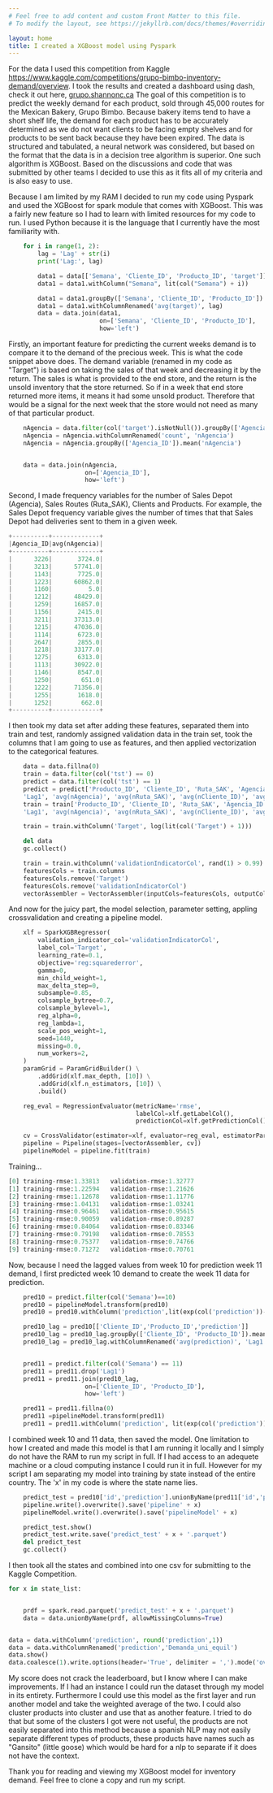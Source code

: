 ```yaml
---
# Feel free to add content and custom Front Matter to this file.
# To modify the layout, see https://jekyllrb.com/docs/themes/#overriding-theme-defaults

layout: home
title: I created a XGBoost model using Pyspark
---
```


For the data I used this competition from Kaggle https://www.kaggle.com/competitions/grupo-bimbo-inventory-demand/overview.
I took the results and created a dashboard using dash, check it out here, [grupo.shannonc.ca](grupo.shannonc.ca)
The goal of this competition is to predict the weekly demand for each product, sold through 45,000 routes for the Mexican Bakery, Grupo Bimbo.
Because bakery items tend to have a short shelf life, the demand for each product has to be accurately determined as we do not want clients to be facing
empty shelves and for products to be sent back because they have been expired.
The data is structured and tabulated, a neural network was considered, but based on the format that the data is in a decision tree algorithm is superior.
One such algorithm is XGBoost. Based on the discussions and code that was submitted by other teams I decided to use this as it fits all of my criteria
and is also easy to use.

Because I am limited by my RAM I decided to run my code using Pyspark and used the XGBoost for spark module that comes with XGBoost. This was a fairly new
feature so I had to learn with limited resources for my code to run. I used Python because it is the language that I currently have the most familiarity with.

```python
    for i in range(1, 2):
        lag = 'Lag' + str(i)
        print('Lag:', lag)

        data1 = data[['Semana', 'Cliente_ID', 'Producto_ID', 'target']]
        data1 = data1.withColumn("Semana", lit(col("Semana") + i))

        data1 = data1.groupBy(['Semana', 'Cliente_ID', 'Producto_ID']).mean("target")
        data1 = data1.withColumnRenamed('avg(target)', lag)
        data = data.join(data1,
                         on=['Semana', 'Cliente_ID', 'Producto_ID'],
                         how='left')
```
Firstly, an important feature for predicting the current weeks demand is to compare it to the demand of the precious week. This is what the code snippet above does. The demand variable (renamed in my code as "Target") is based on taking the sales of that week and decreasing it by the return. The sales is what is provided to the end store, and the return is the unsold inventory that the store returned. So if in a week that end store returned more items, it means it had some unsold product. Therefore that would be a signal for the next week that the store would not need as many of that particular product.

```python
    nAgencia = data.filter(col('target').isNotNull()).groupBy(['Agencia_ID', 'Semana']).count()
    nAgencia = nAgencia.withColumnRenamed('count', 'nAgencia')
    nAgencia = nAgencia.groupBy(['Agencia_ID']).mean('nAgencia')


    data = data.join(nAgencia,
                     on=['Agencia_ID'],
                     how='left')
```
Second, I made frequency variables for the number of Sales Depot (Agencia), Sales Routes (Ruta_SAK), Clients and Products. For example, the Sales Depot frequency variable gives the number of times that that Sales Depot had deliveries sent to them in a given week.
```python
+----------+-------------+
|Agencia_ID|avg(nAgencia)|
+----------+-------------+
|      3226|       3724.0|
|      3213|      57741.0|
|      1143|       7725.0|
|      1223|      60862.0|
|      1160|          5.0|
|      1212|      48429.0|
|      1259|      16857.0|
|      1156|       2415.0|
|      3211|      37313.0|
|      1215|      47036.0|
|      1114|       6723.0|
|      2647|       2855.0|
|      1218|      33177.0|
|      1275|       6313.0|
|      1113|      30922.0|
|      1146|       8547.0|
|      1250|        651.0|
|      1222|      71356.0|
|      1255|       1618.0|
|      1252|        662.0|
+----------+-------------+
```
I then took my data set after adding these features, separated them into train and test, randomly assigned validation data in the train set, took the columns that I am going to use as features, and then applied vectorization to the categorical features.
```python
    data = data.fillna(0)
    train = data.filter(col('tst') == 0)
    predict = data.filter(col('tst') == 1)
    predict = predict['Producto_ID', 'Cliente_ID', 'Ruta_SAK', 'Agencia_ID', 'Semana', 'Canal_ID',
    'Lag1', 'avg(nAgencia)', 'avg(nRuta_SAK)', 'avg(nCliente_ID)', 'avg(nProducto_ID)', 'id']
    train = train['Producto_ID', 'Cliente_ID', 'Ruta_SAK', 'Agencia_ID', 'Semana', 'Canal_ID',
    'Lag1', 'avg(nAgencia)', 'avg(nRuta_SAK)', 'avg(nCliente_ID)', 'avg(nProducto_ID)', 'Target']

    train = train.withColumn('Target', log(lit(col('Target') + 1)))

    del data
    gc.collect()

    train = train.withColumn('validationIndicatorCol', rand(1) > 0.99)
    featuresCols = train.columns
    featuresCols.remove('Target')
    featuresCols.remove('validationIndicatorCol')
    vectorAssembler = VectorAssembler(inputCols=featuresCols, outputCol='features')
   ```
And now for the juicy part, the model selection, parameter setting, appling crossvalidation and creating a pipeline model.

```python
    xlf = SparkXGBRegressor(
        validation_indicator_col='validationIndicatorCol',
        label_col='Target',
        learning_rate=0.1,
        objective='reg:squarederror',
        gamma=0,
        min_child_weight=1,
        max_delta_step=0,
        subsample=0.85,
        colsample_bytree=0.7,
        colsample_bylevel=1,
        reg_alpha=0,
        reg_lambda=1,
        scale_pos_weight=1,
        seed=1440,
        missing=0.0,
        num_workers=2,
    )
    paramGrid = ParamGridBuilder() \
        .addGrid(xlf.max_depth, [10]) \
        .addGrid(xlf.n_estimators, [10]) \
        .build()

    reg_eval = RegressionEvaluator(metricName='rmse',
                                   labelCol=xlf.getLabelCol(),
                                   predictionCol=xlf.getPredictionCol())

    cv = CrossValidator(estimator=xlf, evaluator=reg_eval, estimatorParamMaps=paramGrid)
    pipeline = Pipeline(stages=[vectorAssembler, cv])
    pipelineModel = pipeline.fit(train)
```
Training...
```python
[0]	training-rmse:1.33813	validation-rmse:1.32777
[1]	training-rmse:1.22594	validation-rmse:1.21626
[2]	training-rmse:1.12678	validation-rmse:1.11776
[3]	training-rmse:1.04131	validation-rmse:1.03241
[4]	training-rmse:0.96461	validation-rmse:0.95615
[5]	training-rmse:0.90059	validation-rmse:0.89287
[6]	training-rmse:0.84064	validation-rmse:0.83346
[7]	training-rmse:0.79198	validation-rmse:0.78553
[8]	training-rmse:0.75377	validation-rmse:0.74766
[9]	training-rmse:0.71272	validation-rmse:0.70761
```
Now, because I need the lagged values from week 10 for prediction week 11 demand, I first predicted week 10 demand to create the week 11 data for prediction.

```python
    pred10 = predict.filter(col('Semana')==10)
    pred10 = pipelineModel.transform(pred10)
    pred10 = pred10.withColumn('prediction',lit(exp(col('prediction'))-1))

    pred10_lag = pred10[['Cliente_ID','Producto_ID','prediction']]
    pred10_lag = pred10_lag.groupBy(['Cliente_ID', 'Producto_ID']).mean("prediction")
    pred10_lag = pred10_lag.withColumnRenamed('avg(prediction)', 'Lag1')


    pred11 = predict.filter(col('Semana') == 11)
    pred11 = pred11.drop('Lag1')
    pred11 = pred11.join(pred10_lag,
                     on=['Cliente_ID', 'Producto_ID'],
                     how='left')

    pred11 = pred11.fillna(0)
    pred11 =pipelineModel.transform(pred11)
    pred11 = pred11.withColumn('prediction', lit(exp(col('prediction')) - 1))
```

I combined week 10 and 11 data, then saved the model. One limitation to how I created and made this model is that I am running it locally and I simply do not have the RAM to run my script in full. If I had access to an adequete machine or a cloud computing instance I could run it in full. However for my script I am separating my model into training by state instead of the entire country. The 'x' in my code is where the state name lies.
```python
    predict_test = pred10['id','prediction'].unionByName(pred11['id','prediction'], allowMissingColumns=True)
    pipeline.write().overwrite().save('pipeline' + x)
    pipelineModel.write().overwrite().save('pipelineModel' + x)

    predict_test.show()
    predict_test.write.save('predict_test' + x + '.parquet')
    del predict_test
    gc.collect()
```
I then took all the states and combined into one csv for submitting to the Kaggle Competition.

```python
for x in state_list:


    prdf = spark.read.parquet('predict_test' + x + '.parquet')
    data = data.unionByName(prdf, allowMissingColumns=True)


data = data.withColumn('prediction', round('prediction',1))
data = data.withColumnRenamed('prediction','Demanda_uni_equil')
data.show()
data.coalesce(1).write.options(header='True', delimiter = ',').mode('overwrite').csv('results2')
```
My score does not crack the leaderboard, but I know where I can make improvements. If I had an instance I could run the dataset through my model in its entirety. Furthermore I could use this model as the first layer and run another model and take the weighted average of the two. I could also cluster products into cluster and use that as another feature. I tried to do that but some of the clusters I got were not useful, the products are not easily separated into this method because a spanish NLP may not easily separate different types of products, these products have names such as "Gansito" (little goose) which would be hard for a nlp to separate if it does not have the context. 

Thank you for reading and viewing my XGBoost model for inventory demand. Feel free to clone a copy and run my script.




   
